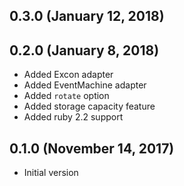 ## 0.3.0 (January 12, 2018) ##

## 0.2.0 (January 8, 2018) ##

* Added Excon adapter
* Added EventMachine adapter  
* Added `rotate` option
* Added storage capacity feature
* Added ruby 2.2 support


## 0.1.0 (November 14, 2017) ##

* Initial version
